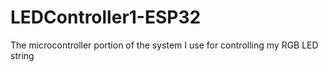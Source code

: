 # LEDController1-ESP32
The microcontroller portion of the system I use for controlling my RGB LED string
